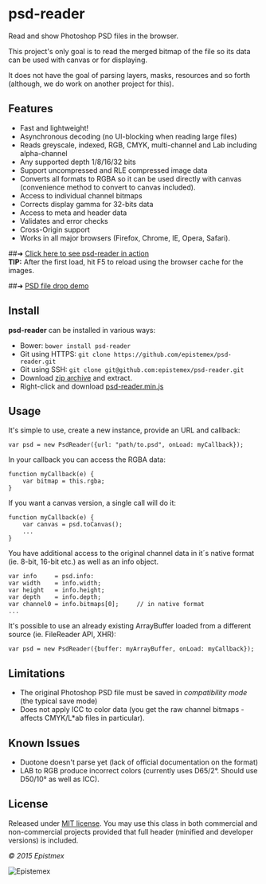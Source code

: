 ﻿psd-reader
==========

Read and show Photoshop PSD files in the browser.

This project's only goal is to read the merged bitmap of the file so its
data can be used with canvas or for displaying.

It does not have the goal of parsing layers, masks, resources and so forth
(although, we do work on another project for this).


Features
--------

- Fast and lightweight!
- Asynchronous decoding (no UI-blocking when reading large files)
- Reads greyscale, indexed, RGB, CMYK, multi-channel and Lab including alpha-channel
- Any supported depth 1/8/16/32 bits
- Support uncompressed and RLE compressed image data
- Converts all formats to RGBA so it can be used directly with canvas (convenience method to convert to canvas included).
- Access to individual channel bitmaps
- Corrects display gamma for 32-bits data
- Access to meta and header data
- Validates and error checks
- Cross-Origin support
- Works in all major browsers (Firefox, Chrome, IE, Opera, Safari).

##➜ [Click here to see psd-reader in action](https://epistemex.github.io/psd-reader/)<br>
**TIP:** After the first load, hit F5 to reload using the browser cache for the images.

##➜ [PSD file drop demo](https://epistemex.github.io/psd-reader/psddrop.html)


Install
-------

**psd-reader** can be installed in various ways:

- Bower: `bower install psd-reader`
- Git using HTTPS: `git clone https://github.com/epistemex/psd-reader.git`
- Git using SSH: `git clone git@github.com:epistemex/psd-reader.git`
- Download [zip archive](https://github.com/epistemex/psd-reader/archive/master.zip) and extract.
- Right-click and download [psd-reader.min.js](https://raw.githubusercontent.com/epistemex/psd-reader/master/psd-reader.min.js)


Usage
-----

It's simple to use, create a new instance, provide an URL and callback:

    var psd = new PsdReader({url: "path/to.psd", onLoad: myCallback});

In your callback you can access the RGBA data:

    function myCallback(e) {
        var bitmap = this.rgba;
    }

If you want a canvas version, a single call will do it:

    function myCallback(e) {
        var canvas = psd.toCanvas();
        ...
    }


You have additional access to the original channel data in it´s native
format (ie. 8-bit, 16-bit etc.) as well as an info object.

    var info     = psd.info:
    var width    = info.width;
    var height   = info.height;
    var depth    = info.depth;
    var channel0 = info.bitmaps[0];		// in native format
    ...

It's possible to use an already existing ArrayBuffer loaded from a
different source (ie. FileReader API, XHR):

    var psd = new PsdReader({buffer: myArrayBuffer, onLoad: myCallback});


Limitations
-----------

- The original Photoshop PSD file must be saved in *compatibility mode* (the typical save mode)
- Does not apply ICC to color data (you get the raw channel bitmaps - affects CMYK/L*ab files in particular).


Known Issues
------------

- Duotone doesn't parse yet (lack of official documentation on the format)
- LAB to RGB produce incorrect colors (currently uses D65/2°. Should use D50/10° as well as ICC).


License
-------

Released under [MIT license](http://choosealicense.com/licenses/mit/). You may use this class in both commercial and non-commercial projects provided that full header (minified and developer versions) is included.


*&copy; 2015 Epistmex*

![Epistemex](http://i.imgur.com/YxO8CtB.png)

